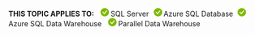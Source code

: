 <Token>**THIS TOPIC APPLIES TO:** ![yes](media/yes.png)SQL Server![yes](media/yes.png)Azure SQL Database![yes](media/yes.png)Azure SQL Data Warehouse ![yes](media/yes.png)Parallel Data Warehouse </Token>

